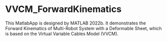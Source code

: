 # VVCM_ForwardKinematics
This MatlabApp is designed by MATLAB 2022b. It demonstrates the Forward Kinematics of Multi-Robot System with a Deformable Sheet, which is based on the Virtual Variable Cables Model (VVCM).
